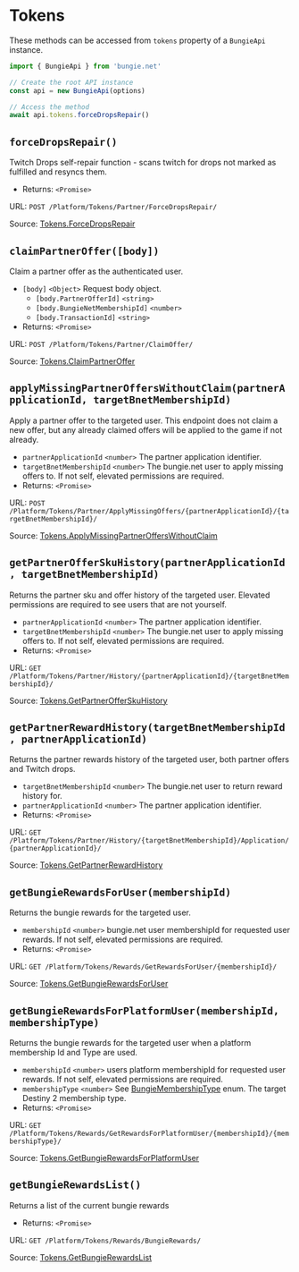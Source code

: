 # Tokens

These methods can be accessed from `tokens` property of a `BungieApi` instance.

```javascript
import { BungieApi } from 'bungie.net'

// Create the root API instance
const api = new BungieApi(options)

// Access the method
await api.tokens.forceDropsRepair()
```

## `forceDropsRepair()`

Twitch Drops self-repair function - scans twitch for drops not marked as fulfilled and resyncs them.

- Returns: `<Promise>`

URL: `POST /Platform/Tokens/Partner/ForceDropsRepair/`

Source: [Tokens.ForceDropsRepair](https://bungie-net.github.io/#Tokens.ForceDropsRepair)

## `claimPartnerOffer([body])`

Claim a partner offer as the authenticated user.

- `[body]` `<Object>` Request body object.
  - `[body.PartnerOfferId]` `<string>`
  - `[body.BungieNetMembershipId]` `<number>`
  - `[body.TransactionId]` `<string>`
- Returns: `<Promise>`

URL: `POST /Platform/Tokens/Partner/ClaimOffer/`

Source: [Tokens.ClaimPartnerOffer](https://bungie-net.github.io/#Tokens.ClaimPartnerOffer)

## `applyMissingPartnerOffersWithoutClaim(partnerApplicationId, targetBnetMembershipId)`

Apply a partner offer to the targeted user. This endpoint does not claim a new offer, but any already claimed offers will be applied to the game if not already.

- `partnerApplicationId` `<number>` The partner application identifier.
- `targetBnetMembershipId` `<number>` The bungie.net user to apply missing offers to. If not self, elevated permissions are required.
- Returns: `<Promise>`

URL: `POST /Platform/Tokens/Partner/ApplyMissingOffers/{partnerApplicationId}/{targetBnetMembershipId}/`

Source: [Tokens.ApplyMissingPartnerOffersWithoutClaim](https://bungie-net.github.io/#Tokens.ApplyMissingPartnerOffersWithoutClaim)

## `getPartnerOfferSkuHistory(partnerApplicationId, targetBnetMembershipId)`

Returns the partner sku and offer history of the targeted user. Elevated permissions are required to see users that are not yourself.

- `partnerApplicationId` `<number>` The partner application identifier.
- `targetBnetMembershipId` `<number>` The bungie.net user to apply missing offers to. If not self, elevated permissions are required.
- Returns: `<Promise>`

URL: `GET /Platform/Tokens/Partner/History/{partnerApplicationId}/{targetBnetMembershipId}/`

Source: [Tokens.GetPartnerOfferSkuHistory](https://bungie-net.github.io/#Tokens.GetPartnerOfferSkuHistory)

## `getPartnerRewardHistory(targetBnetMembershipId, partnerApplicationId)`

Returns the partner rewards history of the targeted user, both partner offers and Twitch drops.

- `targetBnetMembershipId` `<number>` The bungie.net user to return reward history for.
- `partnerApplicationId` `<number>` The partner application identifier.
- Returns: `<Promise>`

URL: `GET /Platform/Tokens/Partner/History/{targetBnetMembershipId}/Application/{partnerApplicationId}/`

Source: [Tokens.GetPartnerRewardHistory](https://bungie-net.github.io/#Tokens.GetPartnerRewardHistory)

## `getBungieRewardsForUser(membershipId)`

Returns the bungie rewards for the targeted user.

- `membershipId` `<number>` bungie.net user membershipId for requested user rewards. If not self, elevated permissions are required.
- Returns: `<Promise>`

URL: `GET /Platform/Tokens/Rewards/GetRewardsForUser/{membershipId}/`

Source: [Tokens.GetBungieRewardsForUser](https://bungie-net.github.io/#Tokens.GetBungieRewardsForUser)

## `getBungieRewardsForPlatformUser(membershipId, membershipType)`

Returns the bungie rewards for the targeted user when a platform membership Id and Type are used.

- `membershipId` `<number>` users platform membershipId for requested user rewards. If not self, elevated permissions are required.
- `membershipType` `<number>` See [BungieMembershipType](./Enums.md#BungieMembershipType) enum. The target Destiny 2 membership type.
- Returns: `<Promise>`

URL: `GET /Platform/Tokens/Rewards/GetRewardsForPlatformUser/{membershipId}/{membershipType}/`

Source: [Tokens.GetBungieRewardsForPlatformUser](https://bungie-net.github.io/#Tokens.GetBungieRewardsForPlatformUser)

## `getBungieRewardsList()`

Returns a list of the current bungie rewards

- Returns: `<Promise>`

URL: `GET /Platform/Tokens/Rewards/BungieRewards/`

Source: [Tokens.GetBungieRewardsList](https://bungie-net.github.io/#Tokens.GetBungieRewardsList)

